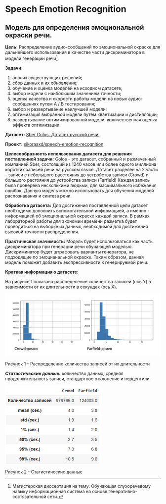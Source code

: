 # Speech Emotion Recognition
## Модель для определения эмоциональной окраски речи.

**Цель:** Распределение аудио-сообщений по эмоциональной окраске для дальнейшего использования в качестве части дискриминатора в модели генерации речи[^1].

**Задачи:**
1.	анализ существующих решений;
2.	сбор данных и их обновление;
3.	обучение и оценка моделей на исходном датасете;
4.	выбор модели с наибольшим значением точности;
5.	оценка качества и скорости работы модели на новых аудио-сообщениях путем A / B тестирования;
6.	выбор и развертывание наилучшей модели;
7.	оптимизация выбранной модели путем квантизации и дистилляции;
8.	развертывание оптимизированной модели, количественная оценка эффекта оптимизации.

**Датасет:** [Sber Golos. Датасет русской речи.](https://github.com/sberdevices/golos)

**Проект:** [sikoraaxd/speech-emotion-recognition](https://github.com/sikoraaxd/speech-emotion-recognition)

**Целесообразность использования датасета для решения поставленной задачи:** Golos - это датасет, собранный и размеченный компанией Sber, состоящий из 1240 часов или более одного миллиона коротких записей речи на русском языке. Датасет разделён на 2 части - записи с небольшого расстояния до устройства записи (Crowd) и большого растояния до устройства записи (Farfield) Каждая запись была проверена несколькими людьми, для маскимального избежания ошибок. Данную модель можно использовать для обучения моделей распознавания и синтеза речи.

**Обработка датасета:** Для достижения поставленной цели датасет необходимо дополнить вспомогательной информацией, а именно - информацией об эмоциональной окраске каждой записи. В рамках лабораторной работы для экономии времени разметка будет проводиться на выборке из данных, необходимой для достижения высокой точности распределения.

**Практическая значимость:** Модель будет использоваться как часть дискриминатора при генерации речи обучающей моделью. Дискриминатор будет штрафовать варианты генератора, не подходящие по эмоцианальной окраске. Таким образом, данная модель поможет добавить экспрессивности к генерируемой речи.

**Краткая информация о датасете:** 

На рисунке 1 показано распределение количества записей (ось Y) в зависимости от их длительности в секундах (ось X).

![Распределение количества записей от их длительности](./assets/charts/duration-count-hist.png)

Рисунок 1 - Распределение количества записей от их длительности

***Статистические данные:*** количество данных, средняя продолжительность записи, стандартное отклонение и перцентили.

![Статистические данные](./assets/charts/dataset-stats.png)

Рисунок 2 - Статистические данные

[^1]: Магистерская диссертация на тему: Обучающая слухоречевому навыку информационная система на основе генеративно-состязательной сети.
